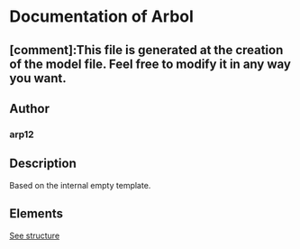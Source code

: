 # Documentation of Arbol

[comment]:This file is generated at the creation of the model file. Feel free to modify it in any way you want. 
---

## Author
### arp12

## Description

Based on the internal empty template.

## Elements

[See structure](Arbol_structure.md)

